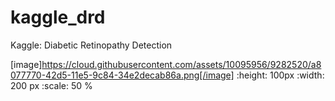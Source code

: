 # kaggle_drd
Kaggle: Diabetic Retinopathy Detection

[image]https://cloud.githubusercontent.com/assets/10095956/9282520/a8077770-42d5-11e5-9c84-34e2decab86a.png[/image]
   :height: 100px
   :width: 200 px
   :scale: 50 %
